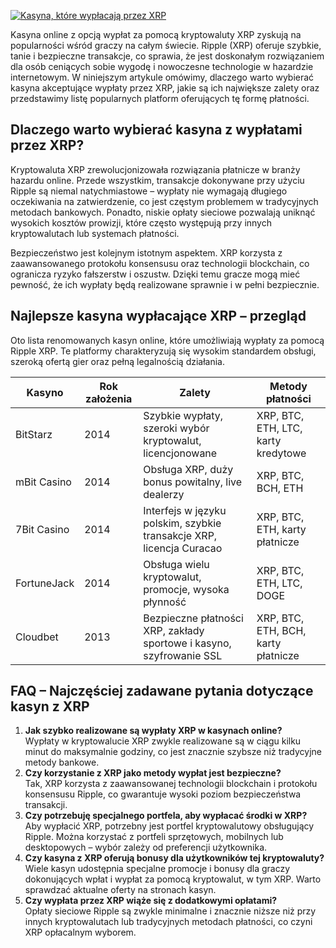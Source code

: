 [![Kasyna, które wypłacają przez XRP](https://123-caf.pages.dev/gitsignup.png)](https://vrmoo.ru/Bt82HjjY)

<p>Kasyna online z opcją wypłat za pomocą kryptowaluty XRP zyskują na popularności wśród graczy na całym świecie. Ripple (XRP) oferuje szybkie, tanie i bezpieczne transakcje, co sprawia, że jest doskonałym rozwiązaniem dla osób ceniących sobie wygodę i nowoczesne technologie w hazardzie internetowym. W niniejszym artykule omówimy, dlaczego warto wybierać kasyna akceptujące wypłaty przez XRP, jakie są ich największe zalety oraz przedstawimy listę popularnych platform oferujących tę formę płatności.</p>  <h2>Dlaczego warto wybierać kasyna z wypłatami przez XRP?</h2> <p>Kryptowaluta XRP zrewolucjonizowała rozwiązania płatnicze w branży hazardu online. Przede wszystkim, transakcje dokonywane przy użyciu Ripple są niemal natychmiastowe – wypłaty nie wymagają długiego oczekiwania na zatwierdzenie, co jest częstym problemem w tradycyjnych metodach bankowych. Ponadto, niskie opłaty sieciowe pozwalają uniknąć wysokich kosztów prowizji, które często występują przy innych kryptowalutach lub systemach płatności.</p> <p>Bezpieczeństwo jest kolejnym istotnym aspektem. XRP korzysta z zaawansowanego protokołu konsensusu oraz technologii blockchain, co ogranicza ryzyko fałszerstw i oszustw. Dzięki temu gracze mogą mieć pewność, że ich wypłaty będą realizowane sprawnie i w pełni bezpiecznie.</p>  <h2>Najlepsze kasyna wypłacające XRP – przegląd</h2> <p>Oto lista renomowanych kasyn online, które umożliwiają wypłaty za pomocą Ripple XRP. Te platformy charakteryzują się wysokim standardem obsługi, szeroką ofertą gier oraz pełną legalnością działania.</p> <table>   <thead>     <tr>       <th>Kasyno</th>       <th>Rok założenia</th>       <th>Zalety</th>       <th>Metody płatności</th>     </tr>   </thead>   <tbody>     <tr>       <td>BitStarz</td>       <td>2014</td>       <td>Szybkie wypłaty, szeroki wybór kryptowalut, licencjonowane</td>       <td>XRP, BTC, ETH, LTC, karty kredytowe</td>     </tr>     <tr>       <td>mBit Casino</td>       <td>2014</td>       <td>Obsługa XRP, duży bonus powitalny, live dealerzy</td>       <td>XRP, BTC, BCH, ETH</td>     </tr>     <tr>       <td>7Bit Casino</td>       <td>2014</td>       <td>Interfejs w języku polskim, szybkie transakcje XRP, licencja Curacao</td>       <td>XRP, BTC, ETH, karty płatnicze</td>     </tr>     <tr>       <td>FortuneJack</td>       <td>2014</td>       <td>Obsługa wielu kryptowalut, promocje, wysoka płynność</td>       <td>XRP, BTC, ETH, LTC, DOGE</td>     </tr>     <tr>       <td>Cloudbet</td>       <td>2013</td>       <td>Bezpieczne płatności XRP, zakłady sportowe i kasyno, szyfrowanie SSL</td>       <td>XRP, BTC, ETH, BCH, karty płatnicze</td>     </tr>   </tbody> </table>  <h2>FAQ – Najczęściej zadawane pytania dotyczące kasyn z XRP</h2> <ol>   <li><strong>Jak szybko realizowane są wypłaty XRP w kasynach online?</strong><br>Wypłaty w kryptowalucie XRP zwykle realizowane są w ciągu kilku minut do maksymalnie godziny, co jest znacznie szybsze niż tradycyjne metody bankowe.</li>   <li><strong>Czy korzystanie z XRP jako metody wypłat jest bezpieczne?</strong><br>Tak, XRP korzysta z zaawansowanej technologii blockchain i protokołu konsensusu Ripple, co gwarantuje wysoki poziom bezpieczeństwa transakcji.</li>   <li><strong>Czy potrzebuję specjalnego portfela, aby wypłacać środki w XRP?</strong><br>Aby wypłacić XRP, potrzebny jest portfel kryptowalutowy obsługujący Ripple. Można korzystać z portfeli sprzętowych, mobilnych lub desktopowych – wybór zależy od preferencji użytkownika.</li>   <li><strong>Czy kasyna z XRP oferują bonusy dla użytkowników tej kryptowaluty?</strong><br>Wiele kasyn udostępnia specjalne promocje i bonusy dla graczy dokonujących wpłat i wypłat za pomocą kryptowalut, w tym XRP. Warto sprawdzać aktualne oferty na stronach kasyn.</li>   <li><strong>Czy wypłata przez XRP wiąże się z dodatkowymi opłatami?</strong><br>Opłaty sieciowe Ripple są zwykle minimalne i znacznie niższe niż przy innych kryptowalutach lub tradycyjnych metodach płatności, co czyni XRP opłacalnym wyborem.</li> </ol>